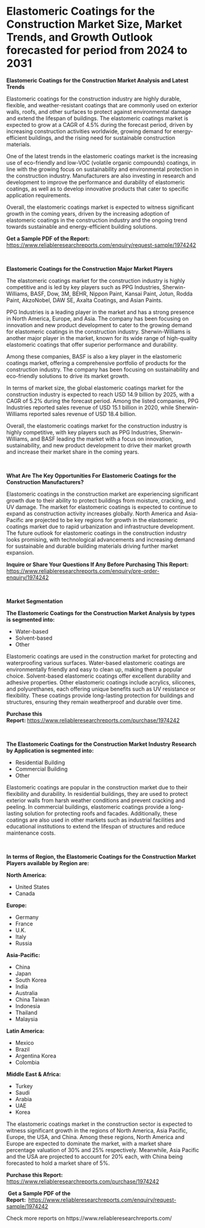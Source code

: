 <p><h1>Elastomeric Coatings for the Construction Market Size, Market Trends, and Growth Outlook forecasted for period from 2024 to 2031</h1></p><p><strong>Elastomeric Coatings for the Construction Market Analysis and Latest Trends</strong></p>
<p><p>Elastomeric coatings for the construction industry are highly durable, flexible, and weather-resistant coatings that are commonly used on exterior walls, roofs, and other surfaces to protect against environmental damage and extend the lifespan of buildings. The elastomeric coatings market is expected to grow at a CAGR of 4.5% during the forecast period, driven by increasing construction activities worldwide, growing demand for energy-efficient buildings, and the rising need for sustainable construction materials.</p><p>One of the latest trends in the elastomeric coatings market is the increasing use of eco-friendly and low-VOC (volatile organic compounds) coatings, in line with the growing focus on sustainability and environmental protection in the construction industry. Manufacturers are also investing in research and development to improve the performance and durability of elastomeric coatings, as well as to develop innovative products that cater to specific application requirements.</p><p>Overall, the elastomeric coatings market is expected to witness significant growth in the coming years, driven by the increasing adoption of elastomeric coatings in the construction industry and the ongoing trend towards sustainable and energy-efficient building solutions.</p></p>
<p><strong>Get a Sample PDF of the Report:&nbsp;</strong> <a href="https://www.reliableresearchreports.com/enquiry/request-sample/1974242">https://www.reliableresearchreports.com/enquiry/request-sample/1974242</a></p>
<p>&nbsp;</p>
<p><strong>Elastomeric Coatings for the Construction Major Market Players</strong></p>
<p><p>The elastomeric coatings market for the construction industry is highly competitive and is led by key players such as PPG Industries, Sherwin-Williams, BASF, Dow, 3M, BEHR, Nippon Paint, Kansai Paint, Jotun, Rodda Paint, AkzoNobel, DAW SE, Axalta Coatings, and Asian Paints.</p><p>PPG Industries is a leading player in the market and has a strong presence in North America, Europe, and Asia. The company has been focusing on innovation and new product development to cater to the growing demand for elastomeric coatings in the construction industry. Sherwin-Williams is another major player in the market, known for its wide range of high-quality elastomeric coatings that offer superior performance and durability.</p><p>Among these companies, BASF is also a key player in the elastomeric coatings market, offering a comprehensive portfolio of products for the construction industry. The company has been focusing on sustainability and eco-friendly solutions to drive its market growth.</p><p>In terms of market size, the global elastomeric coatings market for the construction industry is expected to reach USD 14.9 billion by 2025, with a CAGR of 5.2% during the forecast period. Among the listed companies, PPG Industries reported sales revenue of USD 15.1 billion in 2020, while Sherwin-Williams reported sales revenue of USD 18.4 billion.</p><p>Overall, the elastomeric coatings market for the construction industry is highly competitive, with key players such as PPG Industries, Sherwin-Williams, and BASF leading the market with a focus on innovation, sustainability, and new product development to drive their market growth and increase their market share in the coming years.</p></p>
<p>&nbsp;</p>
<p><strong>What Are The Key Opportunities For Elastomeric Coatings for the Construction Manufacturers?</strong></p>
<p><p>Elastomeric coatings in the construction market are experiencing significant growth due to their ability to protect buildings from moisture, cracking, and UV damage. The market for elastomeric coatings is expected to continue to expand as construction activity increases globally. North America and Asia-Pacific are projected to be key regions for growth in the elastomeric coatings market due to rapid urbanization and infrastructure development. The future outlook for elastomeric coatings in the construction industry looks promising, with technological advancements and increasing demand for sustainable and durable building materials driving further market expansion.</p></p>
<p><strong>Inquire or Share Your Questions If Any Before Purchasing This Report:</strong> <a href="https://www.reliableresearchreports.com/enquiry/pre-order-enquiry/1974242">https://www.reliableresearchreports.com/enquiry/pre-order-enquiry/1974242</a></p>
<p>&nbsp;</p>
<p><strong>Market Segmentation</strong></p>
<p><strong>The Elastomeric Coatings for the Construction Market Analysis by types is segmented into:</strong></p>
<p><ul><li>Water-based</li><li>Solvent-based</li><li>Other</li></ul></p>
<p><p>Elastomeric coatings are used in the construction market for protecting and waterproofing various surfaces. Water-based elastomeric coatings are environmentally friendly and easy to clean up, making them a popular choice. Solvent-based elastomeric coatings offer excellent durability and adhesive properties. Other elastomeric coatings include acrylics, silicones, and polyurethanes, each offering unique benefits such as UV resistance or flexibility. These coatings provide long-lasting protection for buildings and structures, ensuring they remain weatherproof and durable over time.</p></p>
<p><strong>Purchase this Report:&nbsp;</strong><a href="https://www.reliableresearchreports.com/purchase/1974242">https://www.reliableresearchreports.com/purchase/1974242</a></p>
<p>&nbsp;</p>
<p><strong>The Elastomeric Coatings for the Construction Market Industry Research by Application is segmented into:</strong></p>
<p><ul><li>Residential Building</li><li>Commercial Building</li><li>Other</li></ul></p>
<p><p>Elastomeric coatings are popular in the construction market due to their flexibility and durability. In residential buildings, they are used to protect exterior walls from harsh weather conditions and prevent cracking and peeling. In commercial buildings, elastomeric coatings provide a long-lasting solution for protecting roofs and facades. Additionally, these coatings are also used in other markets such as industrial facilities and educational institutions to extend the lifespan of structures and reduce maintenance costs.</p></p>
<p>&nbsp;</p>
<p><strong>In terms of Region, the Elastomeric Coatings for the Construction Market Players available by Region are:</strong></p>
<p>
    <p> <strong> North America: </strong>
        <ul>
            <li>United States</li>
            <li>Canada</li>
        </ul>
        </p> 
    <p> <strong> Europe: </strong>
        <ul>
            <li>Germany</li>
            <li>France</li>
            <li>U.K.</li>
            <li>Italy</li>
            <li>Russia</li>
        </ul>
        </p> 
    <p> <strong> Asia-Pacific: </strong>
        <ul>
            <li>China</li>
            <li>Japan</li>
            <li>South Korea</li>
            <li>India</li>
            <li>Australia</li>
            <li>China Taiwan</li>
            <li>Indonesia</li>
            <li>Thailand</li>
            <li>Malaysia</li>
        </ul>
        </p> 
    <p> <strong> Latin America: </strong>
        <ul>
            <li>Mexico</li>
            <li>Brazil</li>
            <li>Argentina Korea</li>
            <li>Colombia</li>
        </ul>
        </p> 
    <p> <strong> Middle East & Africa: </strong>
        <ul>
            <li>Turkey</li>
            <li>Saudi</li>
            <li>Arabia</li>
            <li>UAE</li>
            <li>Korea</li>
        </ul>
    </p>
    </p>
<p><p>The elastomeric coatings market in the construction sector is expected to witness significant growth in the regions of North America, Asia Pacific, Europe, the USA, and China. Among these regions, North America and Europe are expected to dominate the market, with a market share percentage valuation of 30% and 25% respectively. Meanwhile, Asia Pacific and the USA are projected to account for 20% each, with China being forecasted to hold a market share of 5%.</p></p>
<p><strong>Purchase this Report: </strong><a href="https://www.reliableresearchreports.com/purchase/1974242">https://www.reliableresearchreports.com/purchase/1974242</a></p>
<p>&nbsp;<strong>Get a Sample PDF of the Report:&nbsp;&nbsp;</strong><a href="https://www.reliableresearchreports.com/enquiry/request-sample/1974242">https://www.reliableresearchreports.com/enquiry/request-sample/1974242</a></p>
<p><strong></strong></p>
<p>Check more reports on https://www.reliableresearchreports.com/</p>